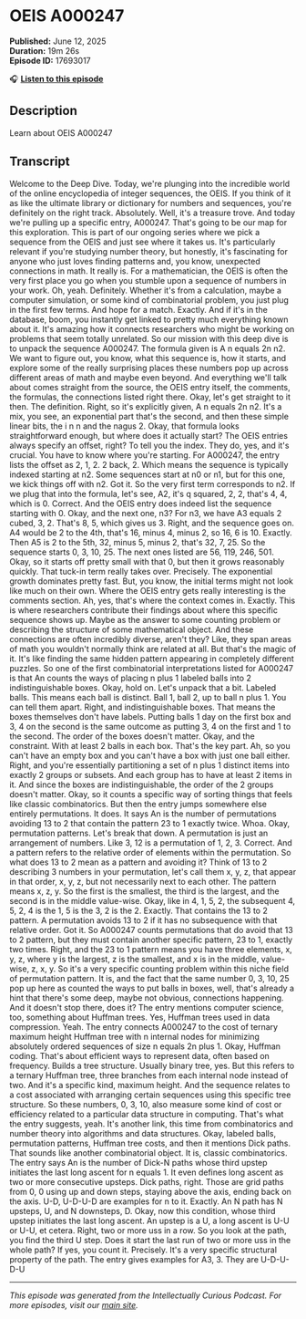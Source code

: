 # OEIS A000247

**Published:** June 12, 2025  
**Duration:** 19m 26s  
**Episode ID:** 17693017

🎧 **[Listen to this episode](https://intellectuallycurious.buzzsprout.com/2529712/episodes/17693017-oeis-a000247)**

## Description

Learn about OEIS A000247

## Transcript

Welcome to the Deep Dive. Today, we're plunging into the incredible world of the online encyclopedia of integer sequences, the OEIS. If you think of it as like the ultimate library or dictionary for numbers and sequences, you're definitely on the right track. Absolutely. Well, it's a treasure trove. And today we're pulling up a specific entry, A000247. That's going to be our map for this exploration. This is part of our ongoing series where we pick a sequence from the OEIS and just see where it takes us. It's particularly relevant if you're studying number theory, but honestly, it's fascinating for anyone who just loves finding patterns and, you know, unexpected connections in math. It really is. For a mathematician, the OEIS is often the very first place you go when you stumble upon a sequence of numbers in your work. Oh, yeah. Definitely. Whether it's from a calculation, maybe a computer simulation, or some kind of combinatorial problem, you just plug in the first few terms. And hope for a match. Exactly. And if it's in the database, boom, you instantly get linked to pretty much everything known about it. It's amazing how it connects researchers who might be working on problems that seem totally unrelated. So our mission with this deep dive is to unpack the sequence A000247. The formula given is A n equals 2n n2. We want to figure out, you know, what this sequence is, how it starts, and explore some of the really surprising places these numbers pop up across different areas of math and maybe even beyond. And everything we'll talk about comes straight from the source, the OEIS entry itself, the comments, the formulas, the connections listed right there. Okay, let's get straight to it then. The definition. Right, so it's explicitly given, A n equals 2n n2. It's a mix, you see, an exponential part that's the second, and then these simple linear bits, the i n n and the nagus 2. Okay, that formula looks straightforward enough, but where does it actually start? The OEIS entries always specify an offset, right? To tell you the index. They do, yes, and it's crucial. You have to know where you're starting. For A000247, the entry lists the offset as 2, 1, 2. 2 back, 2. Which means the sequence is typically indexed starting at n2. Some sequences start at n0 or n1, but for this one, we kick things off with n2. Got it. So the very first term corresponds to n2. If we plug that into the formula, let's see, A2, it's q squared, 2, 2, that's 4, 4, which is 0. Correct. And the OEIS entry does indeed list the sequence starting with 0. Okay, and the next one, n3? For n3, we have A3 equals 2 cubed, 3, 2. That's 8, 5, which gives us 3. Right, and the sequence goes on. A4 would be 2 to the 4th, that's 16, minus 4, minus 2, so 16, 6 is 10. Exactly. Then A5 is 2 to the 5th, 32, minus 5, minus 2, that's 32, 7, 25. So the sequence starts 0, 3, 10, 25. The next ones listed are 56, 119, 246, 501. Okay, so it starts off pretty small with that 0, but then it grows reasonably quickly. That tuck-in term really takes over. Precisely. The exponential growth dominates pretty fast. But, you know, the initial terms might not look like much on their own. Where the OEIS entry gets really interesting is the comments section. Ah, yes, that's where the context comes in. Exactly. This is where researchers contribute their findings about where this specific sequence shows up. Maybe as the answer to some counting problem or describing the structure of some mathematical object. And these connections are often incredibly diverse, aren't they? Like, they span areas of math you wouldn't normally think are related at all. But that's the magic of it. It's like finding the same hidden pattern appearing in completely different puzzles. So one of the first combinatorial interpretations listed for A000247 is that An counts the ways of placing n plus 1 labeled balls into 2 indistinguishable boxes. Okay, hold on. Let's unpack that a bit. Labeled balls. This means each ball is distinct. Ball 1, ball 2, up to ball n plus 1. You can tell them apart. Right, and indistinguishable boxes. That means the boxes themselves don't have labels. Putting balls 1 day on the first box and 3, 4 on the second is the same outcome as putting 3, 4 on the first and 1 to the second. The order of the boxes doesn't matter. Okay, and the constraint. With at least 2 balls in each box. That's the key part. Ah, so you can't have an empty box and you can't have a box with just one ball either. Right, and you're essentially partitioning a set of n plus 1 distinct items into exactly 2 groups or subsets. And each group has to have at least 2 items in it. And since the boxes are indistinguishable, the order of the 2 groups doesn't matter. Okay, so it counts a specific way of sorting things that feels like classic combinatorics. But then the entry jumps somewhere else entirely permutations. It does. It says An is the number of permutations avoiding 13 to 2 that contain the pattern 23 to 1 exactly twice. Whoa. Okay, permutation patterns. Let's break that down. A permutation is just an arrangement of numbers. Like 3, 12 is a permutation of 1, 2, 3. Correct. And a pattern refers to the relative order of elements within the permutation. So what does 13 to 2 mean as a pattern and avoiding it? Think of 13 to 2 describing 3 numbers in your permutation, let's call them x, y, z, that appear in that order, x, y, z, but not necessarily next to each other. The pattern means x, z, y. So the first is the smallest, the third is the largest, and the second is in the middle value-wise. Okay, like in 4, 1, 5, 2, the subsequent 4, 5, 2, 4 is the 1, 5 is the 3, 2 is the 2. Exactly. That contains the 13 to 2 pattern. A permutation avoids 13 to 2 if it has no subsequence with that relative order. Got it. So A000247 counts permutations that do avoid that 13 to 2 pattern, but they must contain another specific pattern, 23 to 1, exactly two times. Right, and the 23 to 1 pattern means you have three elements, x, y, z, where y is the largest, z is the smallest, and x is in the middle, value-wise, z, x, y. So it's a very specific counting problem within this niche field of permutation pattern. It is, and the fact that the same number 0, 3, 10, 25 pop up here as counted the ways to put balls in boxes, well, that's already a hint that there's some deep, maybe not obvious, connections happening. And it doesn't stop there, does it? The entry mentions computer science, too, something about Huffman trees. Yes, Huffman trees used in data compression. Yeah. The entry connects A000247 to the cost of ternary maximum height Huffman tree with n internal nodes for minimizing absolutely ordered sequences of size n equals 2n plus 1. Okay, Huffman coding. That's about efficient ways to represent data, often based on frequency. Builds a tree structure. Usually binary tree, yes. But this refers to a ternary Huffman tree, three branches from each internal node instead of two. And it's a specific kind, maximum height. And the sequence relates to a cost associated with arranging certain sequences using this specific tree structure. So these numbers, 0, 3, 10, also measure some kind of cost or efficiency related to a particular data structure in computing. That's what the entry suggests, yeah. It's another link, this time from combinatorics and number theory into algorithms and data structures. Okay, labeled balls, permutation patterns, Huffman tree costs, and then it mentions Dick paths. That sounds like another combinatorial object. It is, classic combinatorics. The entry says An is the number of Dick-N paths whose third upstep initiates the last long ascent for n equals 1. It even defines long ascent as two or more consecutive upsteps. Dick paths, right. Those are grid paths from 0, 0 using up and down steps, staying above the axis, ending back on the axis. U-D, U-D-U-D are examples for n to it. Exactly. An N path has N upsteps, U, and N downsteps, D. Okay, now this condition, whose third upstep initiates the last long ascent. An upstep is a U, a long ascent is U-U or U-U, et cetera. Right, two or more uss in a row. So you look at the path, you find the third U step. Does it start the last run of two or more uss in the whole path? If yes, you count it. Precisely. It's a very specific structural property of the path. The entry gives examples for A3, 3. They are U-D-U-D-U

---
*This episode was generated from the Intellectually Curious Podcast. For more episodes, visit our [main site](https://intellectuallycurious.buzzsprout.com).*
